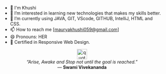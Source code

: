 - 👋 I'm Khushi
- 👀 I’m interested in learning new technologies that makes my skills better.
- 🌱 I’m currently using JAVA, GIT, VScode, GITHUB, IntelliJ, HTML and CSS.
- 📫 How to reach me [mauryakhushi059@gmail.com]
- 😄 Pronouns: HER
- 📄 Certified in Responsive Web Design.


<p align="center">
  <img src="https://img.icons8.com/ios-filled/50/quote-left.png" width="32" alt="quote icon"/><br>
  <em>“Arise, Awake and Stop not until the goal is reached.”</em><br>
  — <b>Swami Vivekananda</b>
</p>

